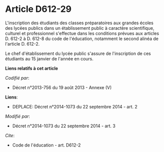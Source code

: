 # Article D612-29

L'inscription des étudiants des classes préparatoires aux grandes écoles des lycées publics dans un établissement public à
caractère scientifique, culturel et professionnel s'effectue dans les conditions prévues aux articles D. 612-2 à D. 612-8 du
code de l'éducation, notamment le second alinéa de l'article D. 612-2. 

Le chef d'établissement du lycée public s'assure de l'inscription de ces étudiants au 15 janvier de l'année en cours.

**Liens relatifs à cet article**

_Codifié par_:

  - Décret n°2013-756 du 19 août 2013 -  Annexe (V)

**Liens**:

  - DEPLACE: Décret n°2014-1073 du 22 septembre 2014 - art. 2

_Modifié par_:

  - Décret n°2014-1073 du 22 septembre 2014 - art. 3

_Cite_:

  - Code de l'éducation - art. D612-2
